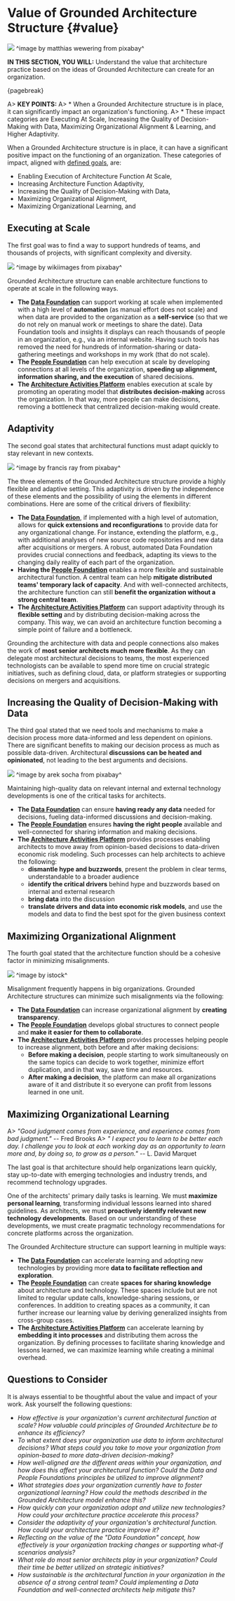 

# Value of Grounded Architecture Structure {#value}

![](assets/images/arch/gold-gd9bc167a4_1920.jpg)
^image by matthias wewering from pixabay^

**IN THIS SECTION, YOU WILL:**  Understand the value that architecture practice based on the ideas of Grounded Architecture can create for an organization.

{pagebreak}

A> **KEY POINTS:**
A> * When a Grounded Architecture structure is in place, it can significantly impact an organization's functioning.
A> * These impact categories are Executing At Scale, Increasing the Quality of Decision-Making with Data, Maximizing Organizational Alignment & Learning, and Higher Adaptivity.

When a Grounded Architecture structure is in place, it can have a significant positive impact on the functioning of an organization. These categories of impact, aligned with [defined goals](#goals), are: 

* Enabling Execution of Architecture Function At Scale,
* Increasing Architecture Function Adaptivity,
* Increasing the Quality of Decision-Making with Data,
* Maximizing Organizational Alignment,
* Maximizing Organizational Learning, and

## Executing at Scale

The first goal was to find a way to support hundreds of teams, and thousands of projects, with significant complexity and diversity. 

![](assets/images/arch/earth-g8ffaadaba_1920.png)
^image by wikiimages from pixabay^

Grounded Architecture structure can enable architecture functions to operate at scale in the following ways.

* **The [Data Foundation](#data)** can support working at scale when implemented with a high level of **automation** (as manual effort does not scale) and when data are provided to the organization as a **self-service** (so that we do not rely on manual work or meetings to share the date). Data Foundation tools and insights it displays can reach thousands of people in an organization, e.g., via an internal website. Having such tools has removed the need for hundreds of information-sharing or data-gathering meetings and workshops in my work (that do not scale).
* **The [People Foundation](#people)** can help execution at scale by developing connections at all levels of the organization, **speeding up alignment, information sharing, and the execution** of shared decisions.
* **The [Architecture Activities Platform](#activities-platform)** enables execution at scale by promoting an operating model that **distributes decision-making** across the organization. In that way, more people can make decisions, removing a bottleneck that centralized decision-making would create.

## Adaptivity 

The second goal states that architectural functions must adapt quickly to stay relevant in new contexts.

![](assets/images/arch/lego-g7d6cf2046_1920.png)
^image by francis ray from pixabay^

The three elements of the Grounded Architecture structure provide a highly flexible and adaptive setting. This adaptivity is driven by the independence of these elements and the possibility of using the elements in different combinations. Here are some of the critical drivers of flexibility:

* **The [Data Foundation](#data)**, if implemented with a high level of automation, allows for **quick extensions and reconfigurations** to provide data for any organizational change. For instance, extending the platform, e.g., with additional analyses of new source code repositories and new data after acquisitions or mergers. A robust, automated Data Foundation provides crucial connections and feedback, adapting its views to the changing daily reality of each part of the organization.
* **Having the [People Foundation](#people)** enables a more flexible and sustainable architectural function. A central team can help **mitigate distributed teams' temporary lack of capacity**. And with well-connected architects, the architecture function can still **benefit the organization without a strong central team**.
* **The [Architecture Activities Platform](#activities-platform)** can support adaptivity through its **flexible setting** and by distributing decision-making across the company. This way, we can avoid an architecture function becoming a simple point of failure and a bottleneck.

Grounding the architecture with data and people connections also makes the work of **most senior architects much more flexible**. As they can delegate most architectural decisions to teams, the most experienced technologists can be available to spend more time on crucial strategic initiatives, such as defining cloud, data, or platform strategies or supporting decisions on mergers and acquisitions.

## Increasing the Quality of Decision-Making with Data

The third goal stated that we need tools and mechanisms to make a decision process more data-informed and less dependent on opinions. There are significant benefits to making our decision process as much as possible data-driven. Architectural **discussions can be heated and opinionated**, not leading to the best arguments and decisions. 

![](assets/images/arch/doors-gf67a9cff2_1920.jpg)
^image by arek socha from pixabay^

Maintaining high-quality data on relevant internal and external technology developments is one of the critical tasks for architects.

* **The [Data Foundation](#data)** can ensure **having ready any data** needed for decisions, fueling data-informed discussions and decision-making.
* **The [People Foundation](#people)** ensures **having the right people** available and well-connected for sharing information and making decisions. 
* **The [Architecture Activities Platform](#activities-platform)** provides processes enabling architects to move away from opinion-based decisions to data-driven economic risk modeling. Such processes can help architects to achieve the following:
  * **dismantle hype and buzzwords**, present the problem in clear terms, understandable to a broader audience
  * **identify the critical drivers** behind hype and buzzwords based on internal and external research
  * **bring data** into the discussion
  * **translate drivers and data into economic risk models**, and use the models and data to find the best spot for the given business context

## Maximizing Organizational Alignment

The fourth goal stated that the architecture function should be a cohesive factor in minimizing misalignments.

![](assets/images/arch/iStock-165954660.jpg)
^image by istock^

Misalignment frequently happens in big organizations. Grounded Architecture structures can minimize such misalignments via the following: 

* **The [Data Foundation](#data)** can increase organizational alignment by **creating transparency**. 
* **The [People Foundation](#people)** develops global structures to connect people and **make it easier for them to collaborate**.
* **The [Architecture Activities Platform](#activities-platform)** provides processes helping people to increase alignment, both before and after making decisions:
  * **Before making a decision**, people starting to work simultaneously on the same topics can decide to work together, minimize effort duplication, and in that way, save time and resources.
  * **After making a decision**, the platform can make all organizations aware of it and distribute it so everyone can profit from lessons learned in one unit.

## Maximizing Organizational Learning
A> *"Good judgment comes from experience, and experience comes from bad judgment."* -- Fred Brooks
A> *" I expect you to learn to be better each day. I challenge you to look at each working day as an opportunity to learn more and, by doing so, to grow as a person."* -- L. David Marquet

The last goal is that architecture should help organizations learn quickly, stay up-to-date with emerging technologies and industry trends, and recommend technology upgrades.

One of the architects' primary daily tasks is learning. We must **maximize personal learning**, transforming individual lessons learned into shared guidelines. As architects, we must **proactively identify relevant new technology developments**. Based on our understanding of these developments, we must create pragmatic technology recommendations for concrete platforms across the organization.

The Grounded Architecture structure can support learning in multiple ways:

* **The [Data Foundation](#data)** can accelerate learning and adopting new technologies by providing more **data to facilitate reflection and exploration**.
* **The [People Foundation](#people)** can create **spaces for sharing knowledge** about architecture and technology. These spaces include but are not limited to regular update calls, knowledge-sharing sessions, or conferences. In addition to creating spaces as a community, it can further increase our learning value by deriving generalized insights from cross-group cases.
* **The [Architecture Activities Platform](#activities-platform)** can accelerate learning by **embedding it into processes** and distributing them across the organization. By defining processes to facilitate sharing knowledge and lessons learned, we can maximize learning while creating a minimal overhead.

## Questions to Consider

It is always essential to be thoughtful about the value and impact of your work. Ask yourself the following questions:

* *How effective is your organization's current architectural function at scale? How valuable could principles of Grounded Architecture be to enhance its efficiency?*
* *To what extent does your organization use data to inform architectural decisions? What steps could you take to move your organization from opinion-based to more data-driven decision-making?*
* *How well-aligned are the different areas within your organization, and how does this affect your architectural function? Could the Data and People Foundations principles be utilized to improve alignment?*
* *What strategies does your organization currently have to foster organizational learning? How could the methods described in the Grounded Architecture model enhance this?*
* *How quickly can your organization adopt and utilize new technologies? How could your architecture practice accelerate this process?*
* *Consider the adaptivity of your organization's architectural function. How could your architecture practice improve it?*
* *Reflecting on the value of the "Data Foundation" concept, how effectively is your organization tracking changes or supporting what-if scenarios analysis?*
* *What role do most senior architects play in your organization? Could their time be better utilized on strategic initiatives?*
* *How sustainable is the architectural function in your organization in the absence of a strong central team? Could implementing a Data Foundation and well-connected architects help mitigate this?*

